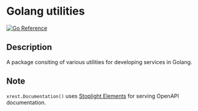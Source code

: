 # Golang utilities

[![Go Reference](https://pkg.go.dev/badge/github.com/infastin/go-rack.svg)](https://pkg.go.dev/github.com/infastin/go-rack)

## Description

A package consiting of various utilities for developing
services in Golang.

## Note

`xrest.Documentation()` uses [Stoplight Elements](https://stoplight.io/open-source/elements/)
for serving OpenAPI documentation.
